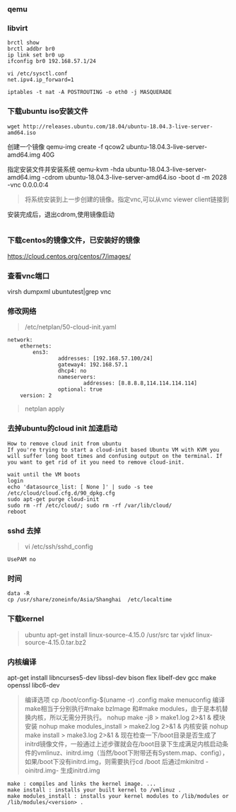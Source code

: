 ### qemu


### libvirt

```shell
brctl show
brctl addbr br0
ip link set br0 up
ifconfig br0 192.168.57.1/24

vi /etc/sysctl.conf
net.ipv4.ip_forward=1

iptables -t nat -A POSTROUTING -o eth0 -j MASQUERADE
```

### 下载ubuntu iso安装文件
```
wget http://releases.ubuntu.com/18.04/ubuntu-18.04.3-live-server-amd64.iso
```

创建一个镜像
qemu-img create -f qcow2 ubuntu-18.04.3-live-server-amd64.img 40G

指定安装文件并安装系统
qemu-kvm -hda ubuntu-18.04.3-live-server-amd64.img -cdrom ubuntu-18.04.3-live-server-amd64.iso -boot d -m 2028 -vnc 0.0.0.0:4
> 将系统安装到上一步创建的镜像。指定vnc,可以从vnc viewer client链接到

安装完成后，退出cdrom,使用镜像启动
```

```

### 下载centos的镜像文件，已安装好的镜像
https://cloud.centos.org/centos/7/images/

### 查看vnc端口 
virsh dumpxml ubuntutest|grep vnc

### 修改网络
> /etc/netplan/50-cloud-init.yaml
```shell
network:
    ethernets:
        ens3:
                addresses: [192.168.57.100/24]
                gateway4: 192.168.57.1
                dhcp4: no
                nameservers:
                        addresses: [8.8.8.8,114.114.114.114]
                optional: true
    version: 2

```
> netplan apply

### 去掉ubuntu的cloud init 加速启动
```
How to remove cloud init from ubuntu
If you're trying to start a cloud-init based Ubuntu VM with KVM you will suffer long boot times and confusing output on the terminal. If you want to get rid of it you need to remove cloud-init.

wait until the VM boots
login
echo 'datasource_list: [ None ]' | sudo -s tee /etc/cloud/cloud.cfg.d/90_dpkg.cfg
sudo apt-get purge cloud-init
sudo rm -rf /etc/cloud/; sudo rm -rf /var/lib/cloud/
reboot
```

### sshd 去掉
> vi /etc/ssh/sshd_config
```
UsePAM no
```

### 时间
```
data -R
cp /usr/share/zoneinfo/Asia/Shanghai  /etc/localtime
```

### 下载kernel
> ubuntu
apt-get install linux-source-4.15.0
> /usr/src
tar vjxkf linux-source-4.15.0.tar.bz2

### 内核编译
apt-get install libncurses5-dev libssl-dev bison flex libelf-dev gcc make openssl libc6-dev
> 编译选项
cp /boot/config-$(uname -r) .config
make menuconfig
> 编译
> make相当于分别执行#make bzImage 和#make modules，由于是本机替换内核，所以无需分开执行。
nohup make -j8 > make1.log 2>&1 &
> 模块安装
nohup make modules_install > make2.log 2>&1 &
> 内核安装
nohup make install > make3.log 2>&1 &
> 现在检查一下/boot目录是否生成了initrd镜像文件，一般通过上述步骤就会在/boot目录下生成满足内核启动条件的vmlinuz、initrd.img（当然/boot下附带还有System.map、config），如果/boot下没有initrd.img，则需要执行cd /boot 后通过mkinitrd -oinitrd.img- 生成initrd.img

```
make : compiles and links the kernel image. ...
make install : installs your built kernel to /vmlinuz .
make modules_install : installs your kernel modules to /lib/modules or /lib/modules/<version> .
```
